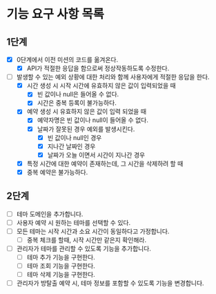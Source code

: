 # 기능 요구 사항 목록

## 1단계
- [x] 0단계에서 이전 미션의 코드를 옮겨온다.
  - [x] API가 적절한 응답을 함으로써 정상작동하도록 수정한다.
- [ ] 발생할 수 있는 예외 상황에 대한 처리와 함께 사용자에게 적절한 응답을 한다.
  - [x] 시간 생성 시 시작 시간에 유효하지 않은 값이 입력되었을 때
    - [x] 빈 값이나 null은 들어올 수 없다.
    - [x] 시간은 중복 등록이 불가능하다.
  - [x] 예약 생성 시 유효하지 않은 값이 입력 되었을 때
    - [x] 예약자명은 빈 값이나 null이 들어올 수 없다.
    - [x] 날짜가 잘못된 경우 예외를 발생시킨다.
      - [x] 빈 값이나 null인 경우
      - [x] 지나간 날짜인 경우
      - [x] 날짜가 오늘 이면서 시간이 지나간 경우
  - [x] 특정 시간에 대한 예약이 존재하는데, 그 시간을 삭제하려 할 때
  - [x] 중복 예약은 불가능하다.

## 2단계
- [ ] 테마 도메인을 추가합니다.
- [ ] 사용자 예약 시 원하는 테마를 선택할 수 있다.
- [ ] 모든 테마는 시작 시간과 소요 시간이 동일하다고 가정합니다.
  - [ ] 중복 체크를 할때, 시작 시간만 같은지 확인해라. 
- [ ] 관리자가 테마를 관리할 수 있도록 기능을 추가합니다. 
  - [ ] 테마 추가 기능을 구현한다.
  - [ ] 테마 조회 기능을 구현한다.
  - [ ] 테마 삭제 기능을 구현한다. 
- [ ] 관리자가 방탈출 예약 시, 테마 정보를 포함할 수 있도록 기능을 변경합니다.